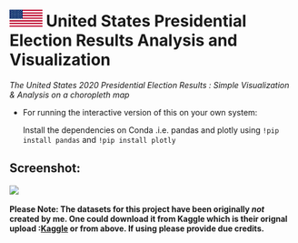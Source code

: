 # <img src ="/images/usa.jpg" height="30px"> United States Presidential Election Results Analysis and Visualization
<i> The United States 2020 Presidential Election Results : Simple Visualization &amp; Analysis on a choropleth map</i>

- For running the interactive version of this on your own system:

  Install the dependencies on Conda .i.e. pandas and plotly using ```!pip install pandas``` and ```!pip install plotly```

<!-- - For deploying the interactive version of this on your own system (locally) using Streamlit:
```bash
!pip install streamlit #if installing directly into jupyter or collab
```

```bash
pip install streamlit #if installing it in your virtual/main Conda Enviroment
```
- After Sucessfull Installation in the directory where you have downloaded this project, open cmd and :
```bash
streamlit run app.py
``` -->
## Screenshot:

<img src ="/images/1.JPG" > 

 
**Please Note: The datasets for this project have been originally _not_ created by me. One could download it from Kaggle which is their orignal upload :[Kaggle](https://www.kaggle.com/paultimothymooney/2020-usa-election-vote-percentages-by-state) or from above. If using please provide due credits.**
